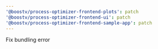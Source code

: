 ```yaml
---
'@boostv/process-optimizer-frontend-plots': patch
'@boostv/process-optimizer-frontend-ui': patch
'@boostv/process-optimizer-frontend-sample-app': patch
---
```


Fix bundling error
